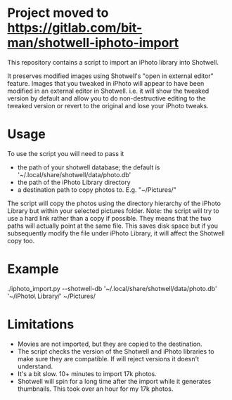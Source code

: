 # Project moved to https://gitlab.com/bit-man/shotwell-iphoto-import

This repository contains a script to import an iPhoto library into Shotwell.

It preserves modified images using Shotwell's "open in external editor" 
feature.  Images that you tweaked in iPhoto will appear to have been modified 
in an external editor in Shotwell.  i.e. it will show the tweaked version by 
default and allow you to do non-destructive editing to the tweaked version
or revert to the original and lose your iPhoto tweaks.

Usage
=====

To use the script you will need to pass it

* the path of your shotwell database; the default is '~/.local/share/shotwell/data/photo.db'
* the path of the iPhoto Library directory
* a destination path to copy photos to.  E.g. "~/Pictures/"

The script will copy the photos using the directory hierarchy of the 
iPhoto Library but within your selected pictures folder.  Note: the script will
try to use a hard link rather than a copy if possible.  They means that the 
two paths will actually point at the same file.  This saves disk space but if
you subsequently modify the file under iPhoto Library, it will affect the
Shotwell copy too.

Example
=======

./iphoto_import.py --shotwell-db '~/.local/share/shotwell/data/photo.db' '~/iPhoto\ Library/' ~/Pictures/

Limitations
===========

* Movies are not imported, but they are copied to the destination.
* The script checks the version of the Shotwell and iPhoto libraries to make
  sure they are compatible.  If will reject versions it doesn't understand.
* It's a bit slow.  10+ minutes to import 17k photos.
* Shotwell will spin for a long time after the import while it generates 
  thumbnails.  This took over an hour for my 17k photos.
